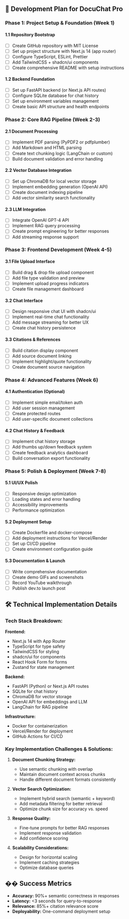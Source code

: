 ## 🚀 Development Plan for DocuChat Pro

### **Phase 1: Project Setup & Foundation (Week 1)**

#### 1.1 Repository Bootstrap

- [ ] Create GitHub repository with MIT License
- [ ] Set up project structure with Next.js 14 (app router)
- [ ] Configure TypeScript, ESLint, Prettier
- [ ] Add TailwindCSS + shadcn/ui components
- [ ] Create comprehensive README with setup instructions

#### 1.2 Backend Foundation

- [ ] Set up FastAPI backend (or Next.js API routes)
- [ ] Configure SQLite database for chat history
- [ ] Set up environment variables management
- [ ] Create basic API structure and health endpoints

### **Phase 2: Core RAG Pipeline (Week 2-3)**

#### 2.1 Document Processing

- [ ] Implement PDF parsing (PyPDF2 or pdfplumber)
- [ ] Add Markdown and HTML parsing
- [ ] Create text chunking logic (LangChain or custom)
- [ ] Build document validation and error handling

#### 2.2 Vector Database Integration

- [ ] Set up ChromaDB for local vector storage
- [ ] Implement embedding generation (OpenAI API)
- [ ] Create document indexing pipeline
- [ ] Add vector similarity search functionality

#### 2.3 LLM Integration

- [ ] Integrate OpenAI GPT-4 API
- [ ] Implement RAG query processing
- [ ] Create prompt engineering for better responses
- [ ] Add streaming response support

### **Phase 3: Frontend Development (Week 4-5)**

#### 3.1 File Upload Interface

- [ ] Build drag & drop file upload component
- [ ] Add file type validation and preview
- [ ] Implement upload progress indicators
- [ ] Create file management dashboard

#### 3.2 Chat Interface

- [ ] Design responsive chat UI with shadcn/ui
- [ ] Implement real-time chat functionality
- [ ] Add message streaming for better UX
- [ ] Create chat history persistence

#### 3.3 Citations & References

- [ ] Build citation display component
- [ ] Add source document linking
- [ ] Implement highlight/quote functionality
- [ ] Create document source navigation

### **Phase 4: Advanced Features (Week 6)**

#### 4.1 Authentication (Optional)

- [ ] Implement simple email/token auth
- [ ] Add user session management
- [ ] Create protected routes
- [ ] Add user-specific document collections

#### 4.2 Chat History & Feedback

- [ ] Implement chat history storage
- [ ] Add thumbs up/down feedback system
- [ ] Create feedback analytics dashboard
- [ ] Build conversation export functionality

### **Phase 5: Polish & Deployment (Week 7-8)**

#### 5.1 UI/UX Polish

- [ ] Responsive design optimization
- [ ] Loading states and error handling
- [ ] Accessibility improvements
- [ ] Performance optimization

#### 5.2 Deployment Setup

- [ ] Create Dockerfile and docker-compose
- [ ] Add deployment instructions for Vercel/Render
- [ ] Set up CI/CD pipeline
- [ ] Create environment configuration guide

#### 5.3 Documentation & Launch

- [ ] Write comprehensive documentation
- [ ] Create demo GIFs and screenshots
- [ ] Record YouTube walkthrough
- [ ] Publish dev.to launch post

## 🛠️ Technical Implementation Details

### **Tech Stack Breakdown:**

**Frontend:**

- Next.js 14 with App Router
- TypeScript for type safety
- TailwindCSS for styling
- shadcn/ui for components
- React Hook Form for forms
- Zustand for state management

**Backend:**

- FastAPI (Python) or Next.js API routes
- SQLite for chat history
- ChromaDB for vector storage
- OpenAI API for embeddings and LLM
- LangChain for RAG pipeline

**Infrastructure:**

- Docker for containerization
- Vercel/Render for deployment
- GitHub Actions for CI/CD

### **Key Implementation Challenges & Solutions:**

1. **Document Chunking Strategy:**

   - Use semantic chunking with overlap
   - Maintain document context across chunks
   - Handle different document formats consistently

2. **Vector Search Optimization:**

   - Implement hybrid search (semantic + keyword)
   - Add metadata filtering for better retrieval
   - Optimize chunk size for accuracy vs. speed

3. **Response Quality:**

   - Fine-tune prompts for better RAG responses
   - Implement response validation
   - Add confidence scoring

4. **Scalability Considerations:**
   - Design for horizontal scaling
   - Implement caching strategies
   - Optimize database queries

## �� Success Metrics

- **Accuracy:** 90%+ semantic correctness in responses
- **Latency:** <3 seconds for query-to-response
- **Relevance:** 85%+ citation relevance score
- **Deployability:** One-command deployment setup
